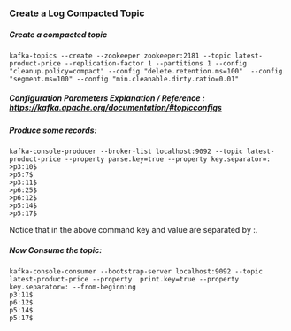 ### Create a Log Compacted Topic

##### Create a compacted topic 

```
kafka-topics --create --zookeeper zookeeper:2181 --topic latest-product-price --replication-factor 1 --partitions 1 --config "cleanup.policy=compact" --config "delete.retention.ms=100"  --config "segment.ms=100" --config "min.cleanable.dirty.ratio=0.01"
```

##### Configuration Parameters Explanation / Reference  : https://kafka.apache.org/documentation/#topicconfigs

##### Produce some records:

```
kafka-console-producer --broker-list localhost:9092 --topic latest-product-price --property parse.key=true --property key.separator=:
>p3:10$
>p5:7$
>p3:11$
>p6:25$
>p6:12$
>p5:14$
>p5:17$
```

Notice that in the above command key and value are separated by :. 

##### Now Consume the topic:

```
kafka-console-consumer --bootstrap-server localhost:9092 --topic latest-product-price --property  print.key=true --property key.separator=: --from-beginning
p3:11$
p6:12$
p5:14$
p5:17$
```
